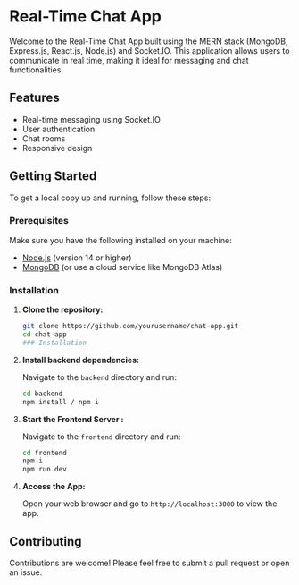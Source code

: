 # Real-Time Chat App

Welcome to the Real-Time Chat App built using the MERN stack (MongoDB, Express.js, React.js, Node.js) and Socket.IO. This application allows users to communicate in real time, making it ideal for messaging and chat functionalities.

## Features

- Real-time messaging using Socket.IO
- User authentication
- Chat rooms
- Responsive design

## Getting Started

To get a local copy up and running, follow these steps:

### Prerequisites

Make sure you have the following installed on your machine:

- [Node.js](https://nodejs.org/) (version 14 or higher)
- [MongoDB](https://www.mongodb.com/try/download/community) (or use a cloud service like MongoDB Atlas)

### Installation

1. **Clone the repository:**

   ```bash
   git clone https://github.com/yourusername/chat-app.git
   cd chat-app
   ### Installation
   ```

2. **Install backend dependencies:**

   Navigate to the `backend` directory and run:

   ```bash
   cd backend
   npm install / npm i
   ```

3. **Start the Frontend Server :**

   Navigate to the `frontend` directory and run:

   ```bash
   cd frontend
   npm i
   npm run dev
   ```
4. **Access the App:**

   Open your web browser and go to `http://localhost:3000` to view the app.
   
## **Contributing**

Contributions are welcome! Please feel free to submit a pull request or open an issue.



